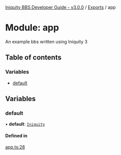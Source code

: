 [Iniquity BBS Developer Guide - v3.0.0](../README.md) / [Exports](../modules.md) / app

# Module: app

An example bbs written using Iniquity 3

## Table of contents

### Variables

- [default](app.md#default)

## Variables

### default

• **default**: [`Iniquity`](../classes/core_src_iniquity.Iniquity.md)

#### Defined in

[app.ts:28](https://github.com/iniquitybbs/iniquity/blob/37cea5c/packages/core/src/app.ts#L28)
